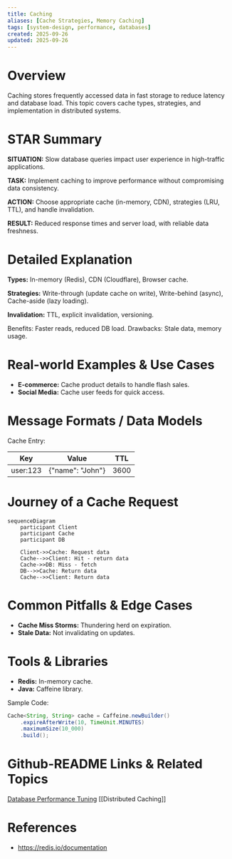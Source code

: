 ```yaml
---
title: Caching
aliases: [Cache Strategies, Memory Caching]
tags: [system-design, performance, databases]
created: 2025-09-26
updated: 2025-09-26
---
```


# Overview

Caching stores frequently accessed data in fast storage to reduce latency and database load. This topic covers cache types, strategies, and implementation in distributed systems.

# STAR Summary

**SITUATION:** Slow database queries impact user experience in high-traffic applications.

**TASK:** Implement caching to improve performance without compromising data consistency.

**ACTION:** Choose appropriate cache (in-memory, CDN), strategies (LRU, TTL), and handle invalidation.

**RESULT:** Reduced response times and server load, with reliable data freshness.

# Detailed Explanation

**Types:** In-memory (Redis), CDN (Cloudflare), Browser cache.

**Strategies:** Write-through (update cache on write), Write-behind (async), Cache-aside (lazy loading).

**Invalidation:** TTL, explicit invalidation, versioning.

Benefits: Faster reads, reduced DB load. Drawbacks: Stale data, memory usage.

# Real-world Examples & Use Cases

- **E-commerce:** Cache product details to handle flash sales.
- **Social Media:** Cache user feeds for quick access.

# Message Formats / Data Models

Cache Entry:

| Key | Value | TTL |
|-----|-------|-----|
| user:123 | {"name": "John"} | 3600 |

# Journey of a Cache Request

```mermaid
sequenceDiagram
    participant Client
    participant Cache
    participant DB

    Client->>Cache: Request data
    Cache-->>Client: Hit - return data
    Cache->>DB: Miss - fetch
    DB-->>Cache: Return data
    Cache-->>Client: Return data
```

# Common Pitfalls & Edge Cases

- **Cache Miss Storms:** Thundering herd on expiration.
- **Stale Data:** Not invalidating on updates.

# Tools & Libraries

- **Redis:** In-memory cache.
- **Java:** Caffeine library.

Sample Code:

```java
Cache<String, String> cache = Caffeine.newBuilder()
    .expireAfterWrite(10, TimeUnit.MINUTES)
    .maximumSize(10_000)
    .build();
```

# Github-README Links & Related Topics

[Database Performance Tuning](../../databases/database-performance-tuning/)
[[Distributed Caching]]

# References

- https://redis.io/documentation